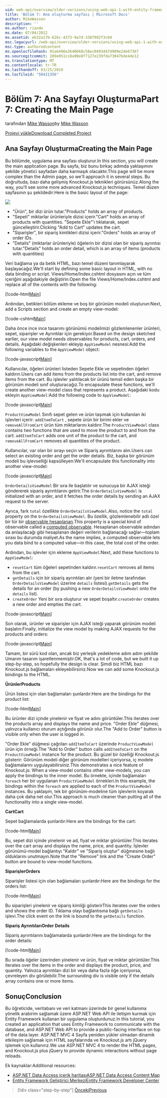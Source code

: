 ```yaml
---
uid: web-api/overview/older-versions/using-web-api-1-with-entity-framework-5/using-web-api-with-entity-framework-part-7
title: 'Bölüm 7: Ana oluşturma sayfası | Microsoft Docs'
author: MikeWasson
description: ''
ms.author: riande
ms.date: 07/04/2012
ms.assetid: eb32a17b-626c-4373-9a7d-3387992f3c04
msc.legacyurl: /web-api/overview/older-versions/using-web-api-1-with-entity-framework-5/using-web-api-with-entity-framework-part-7
msc.type: authoredcontent
ms.openlocfilehash: 91a6496e2640668c58ec0493d47d909e2de67367
ms.sourcegitcommit: 289e051cc8a90e8f7127e239fda73047bde4de12
ms.translationtype: MT
ms.contentlocale: tr-TR
ms.lasthandoff: 03/25/2019
ms.locfileid: "58421356"
---
```

<a name="part-7-creating-the-main-page"></a><span data-ttu-id="d6b05-102">Bölüm 7: Ana Sayfayı Oluşturma</span><span class="sxs-lookup"><span data-stu-id="d6b05-102">Part 7: Creating the Main Page</span></span>
====================
<span data-ttu-id="d6b05-103">tarafından [Mike Wasson](https://github.com/MikeWasson)</span><span class="sxs-lookup"><span data-stu-id="d6b05-103">by [Mike Wasson](https://github.com/MikeWasson)</span></span>

[<span data-ttu-id="d6b05-104">Projeyi yükle</span><span class="sxs-lookup"><span data-stu-id="d6b05-104">Download Completed Project</span></span>](http://code.msdn.microsoft.com/ASP-NET-Web-API-with-afa30545)

## <a name="creating-the-main-page"></a><span data-ttu-id="d6b05-105">Ana Sayfayı Oluşturma</span><span class="sxs-lookup"><span data-stu-id="d6b05-105">Creating the Main Page</span></span>

<span data-ttu-id="d6b05-106">Bu bölümde, uygulama ana sayfası oluşturur.</span><span class="sxs-lookup"><span data-stu-id="d6b05-106">In this section, you will create the main application page.</span></span> <span data-ttu-id="d6b05-107">Bu sayfa, biz bunu birkaç adımda yaklaşımını şekilde yönetici sayfadan daha karmaşık olacaktır.</span><span class="sxs-lookup"><span data-stu-id="d6b05-107">This page will be more complex than the Admin page, so we'll approach it in several steps.</span></span> <span data-ttu-id="d6b05-108">Bu doğrultuda, bazı daha gelişmiş Knockout.js teknikleri görürsünüz.</span><span class="sxs-lookup"><span data-stu-id="d6b05-108">Along the way, you'll see some more advanced Knockout.js techniques.</span></span> <span data-ttu-id="d6b05-109">Temel düzen sayfasının şu şekildedir:</span><span class="sxs-lookup"><span data-stu-id="d6b05-109">Here is the basic layout of the page:</span></span>

![](using-web-api-with-entity-framework-part-7/_static/image1.png)

- <span data-ttu-id="d6b05-110">"Ürün", bir dizi ürün tutar.</span><span class="sxs-lookup"><span data-stu-id="d6b05-110">"Products" holds an array of products.</span></span>
- <span data-ttu-id="d6b05-111">"Sepeti" miktarlar ürünleriyle dizisi içerir.</span><span class="sxs-lookup"><span data-stu-id="d6b05-111">"Cart" holds an array of products with quantities.</span></span> <span data-ttu-id="d6b05-112">"Sepete Ekle"'ı tıklatarak, sepet güncelleştirir.</span><span class="sxs-lookup"><span data-stu-id="d6b05-112">Clicking "Add to Cart" updates the cart.</span></span>
- <span data-ttu-id="d6b05-113">"Siparişler", bir sipariş kimlikleri dizisi içerir.</span><span class="sxs-lookup"><span data-stu-id="d6b05-113">"Orders" holds an array of order IDs.</span></span>
- <span data-ttu-id="d6b05-114">"Details" (miktarlar ürünleriyle) öğelerin bir dizisi olan bir sipariş ayrıntısı tutar.</span><span class="sxs-lookup"><span data-stu-id="d6b05-114">"Details" holds an order detail, which is an array of items (products with quantities)</span></span>

<span data-ttu-id="d6b05-115">Veri bağlama ya da betik HTML, bazı temel düzeni tanımlayarak başlayacağız.</span><span class="sxs-lookup"><span data-stu-id="d6b05-115">We'll start by defining some basic layout in HTML, with no data binding or script.</span></span> <span data-ttu-id="d6b05-116">Views/Home/Index.cshtml dosyasını açın ve tüm içeriğini aşağıdakiyle değiştirin:</span><span class="sxs-lookup"><span data-stu-id="d6b05-116">Open the file Views/Home/Index.cshtml and replace all of the contents with the following:</span></span>

[!code-html[Main](using-web-api-with-entity-framework-part-7/samples/sample1.html)]

<span data-ttu-id="d6b05-117">Ardından, betikleri bölüm ekleme ve boş bir görünüm modeli oluşturun:</span><span class="sxs-lookup"><span data-stu-id="d6b05-117">Next, add a Scripts section and create an empty view-model:</span></span>

[!code-cshtml[Main](using-web-api-with-entity-framework-part-7/samples/sample2.cshtml)]

<span data-ttu-id="d6b05-118">Daha önce ince ince tasarımı görünümü modelimizi gözlemlenenler ürünleri, sepet, siparişler ve Ayrıntılar için gerekiyor.</span><span class="sxs-lookup"><span data-stu-id="d6b05-118">Based on the design sketched earlier, our view model needs observables for products, cart, orders, and details.</span></span> <span data-ttu-id="d6b05-119">Aşağıdaki değişkenleri ekleyip `AppViewModel` nesnesi:</span><span class="sxs-lookup"><span data-stu-id="d6b05-119">Add the following variables to the `AppViewModel` object:</span></span>

[!code-javascript[Main](using-web-api-with-entity-framework-part-7/samples/sample3.js)]

<span data-ttu-id="d6b05-120">Kullanıcılar, öğeleri ürünleri listeden Sepete Ekle ve sepetinden öğeleri kaldırın.</span><span class="sxs-lookup"><span data-stu-id="d6b05-120">Users can add items from the products list into the cart, and remove items from the cart.</span></span> <span data-ttu-id="d6b05-121">Bu işlevler yalıtılacak bir ürünü temsil eden başka bir görünüm modeli sınıf oluşturacağız.</span><span class="sxs-lookup"><span data-stu-id="d6b05-121">To encapsulate these functions, we'll create another view-model class that represents a product.</span></span> <span data-ttu-id="d6b05-122">Aşağıdaki kodu ekleyin `AppViewModel`:</span><span class="sxs-lookup"><span data-stu-id="d6b05-122">Add the following code to `AppViewModel`:</span></span>

[!code-javascript[Main](using-web-api-with-entity-framework-part-7/samples/sample4.js?highlight=4)]

<span data-ttu-id="d6b05-123">`ProductViewModel` Sınıfı sepet gelen ve ürün taşımak için kullanılan iki işlevleri içerir: `addItemToCart` , sepete ürün bir birimi ekler ve `removeAllFromCart` ürün tüm miktarlarını kaldırır.</span><span class="sxs-lookup"><span data-stu-id="d6b05-123">The `ProductViewModel` class contains two functions that are used to move the product to and from the cart: `addItemToCart` adds one unit of the product to the cart, and `removeAllFromCart` removes all quantities of the product.</span></span>

<span data-ttu-id="d6b05-124">Kullanıcılar, var olan bir sırayı seçin ve Sipariş ayrıntılarını alın.</span><span class="sxs-lookup"><span data-stu-id="d6b05-124">Users can select an existing order and get the order details.</span></span> <span data-ttu-id="d6b05-125">Biz, başka bir görünüm modeli bu işlevselliği kapsülleyen:</span><span class="sxs-lookup"><span data-stu-id="d6b05-125">We'll encapsulate this functionality into another view-model:</span></span>

[!code-javascript[Main](using-web-api-with-entity-framework-part-7/samples/sample5.js?highlight=4)]

<span data-ttu-id="d6b05-126">`OrderDetailsViewModel` Bir sıra ile başlatılır ve sunucuya bir AJAX isteği göndererek sipariş ayrıntılarını getirir.</span><span class="sxs-lookup"><span data-stu-id="d6b05-126">The `OrderDetailsViewModel` is initialized with an order, and it fetches the order details by sending an AJAX request to the server.</span></span>

<span data-ttu-id="d6b05-127">Ayrıca, fark `total` özellikte `OrderDetailsViewModel`.</span><span class="sxs-lookup"><span data-stu-id="d6b05-127">Also, notice the `total` property on the `OrderDetailsViewModel`.</span></span> <span data-ttu-id="d6b05-128">Bu özellik, gözlemlenebilir adlı özel bir tür bir [observable hesaplanan](http://knockoutjs.com/documentation/computedObservables.html).</span><span class="sxs-lookup"><span data-stu-id="d6b05-128">This property is a special kind of observable called a [computed observable](http://knockoutjs.com/documentation/computedObservables.html).</span></span> <span data-ttu-id="d6b05-129">Hesaplanan observable adından da anlaşılacağı gibi hesaplanan değeri verilerin bağlanacağı sağlar&#8212;toplam sırası bu durumda maliyet.</span><span class="sxs-lookup"><span data-stu-id="d6b05-129">As the name implies, a computed observable lets you data bind to a computed value&#8212;in this case, the total cost of the order.</span></span>

<span data-ttu-id="d6b05-130">Ardından, bu işlevler için ekleme `AppViewModel`:</span><span class="sxs-lookup"><span data-stu-id="d6b05-130">Next, add these functions to `AppViewModel`:</span></span>

- <span data-ttu-id="d6b05-131">`resetCart` tüm öğeleri sepetinden kaldırır.</span><span class="sxs-lookup"><span data-stu-id="d6b05-131">`resetCart` removes all items from the cart.</span></span>
- <span data-ttu-id="d6b05-132">`getDetails` için bir sipariş ayrıntıları alır (yeni bir iletme tarafından `OrderDetailsViewModel` üzerine `details` listesi).</span><span class="sxs-lookup"><span data-stu-id="d6b05-132">`getDetails` gets the details for an order (by pushing a new `OrderDetailsViewModel` onto the `details` list).</span></span>
- <span data-ttu-id="d6b05-133">`createOrder` Yeni bir sıra oluşturur ve sepet boşaltır.</span><span class="sxs-lookup"><span data-stu-id="d6b05-133">`createOrder` creates a new order and empties the cart.</span></span>


[!code-javascript[Main](using-web-api-with-entity-framework-part-7/samples/sample6.js?highlight=4)]

<span data-ttu-id="d6b05-134">Son olarak, ürünler ve siparişler için AJAX isteği yaparak görünüm modeli başlatın:</span><span class="sxs-lookup"><span data-stu-id="d6b05-134">Finally, initialize the view model by making AJAX requests for the products and orders:</span></span>

[!code-javascript[Main](using-web-api-with-entity-framework-part-7/samples/sample7.js)]

<span data-ttu-id="d6b05-135">Tamam, bir sürü kod olan, ancak biz yerleşik yedekleme adım adım şekilde Umarım tasarım işaretlenmemiştir.</span><span class="sxs-lookup"><span data-stu-id="d6b05-135">OK, that's a lot of code, but we built it up step-by-step, so hopefully the design is clear.</span></span> <span data-ttu-id="d6b05-136">Şimdi biz HTML bazı Knockout.js bağlamaları ekleyebilirsiniz.</span><span class="sxs-lookup"><span data-stu-id="d6b05-136">Now we can add some Knockout.js bindings to the HTML.</span></span>

<span data-ttu-id="d6b05-137">**Ürünler**</span><span class="sxs-lookup"><span data-stu-id="d6b05-137">**Products**</span></span>

<span data-ttu-id="d6b05-138">Ürün listesi için olan bağlamaları şunlardır:</span><span class="sxs-lookup"><span data-stu-id="d6b05-138">Here are the bindings for the product list:</span></span>

[!code-html[Main](using-web-api-with-entity-framework-part-7/samples/sample8.html)]

<span data-ttu-id="d6b05-139">Bu ürünler dizi içinde yinelenir ve fiyat ve adını görüntüler.</span><span class="sxs-lookup"><span data-stu-id="d6b05-139">This iterates over the products array and displays the name and price.</span></span> <span data-ttu-id="d6b05-140">"Order Ekle" düğmesi, yalnızca kullanıcı oturum açtığında görünür olur.</span><span class="sxs-lookup"><span data-stu-id="d6b05-140">The "Add to Order" button is visible only when the user is logged in.</span></span>

<span data-ttu-id="d6b05-141">"Order Ekle" düğmesi çağrıları `addItemToCart` üzerinde `ProductViewModel` ürün için örneği.</span><span class="sxs-lookup"><span data-stu-id="d6b05-141">The "Add to Order" button calls `addItemToCart` on the `ProductViewModel` instance for the product.</span></span> <span data-ttu-id="d6b05-142">Bu güzel bir özelliği Knockout.js gösterir: Görünüm modeli diğer görünüm modelleri içeriyorsa, iç modele bağlamalarını uygulayabilirsiniz.</span><span class="sxs-lookup"><span data-stu-id="d6b05-142">This demonstrates a nice feature of Knockout.js: When a view-model contains other view-models, you can apply the bindings to the inner model.</span></span> <span data-ttu-id="d6b05-143">Bu örnekte, içinde bağlamaları `foreach` her bir uygulanan `ProductViewModel` örnekleri.</span><span class="sxs-lookup"><span data-stu-id="d6b05-143">In this example, the bindings within the `foreach` are applied to each of the `ProductViewModel` instances.</span></span> <span data-ttu-id="d6b05-144">Bu yaklaşım, tek bir görünüm-modeline tüm işlevlerin koyarak daha çok daha net olur.</span><span class="sxs-lookup"><span data-stu-id="d6b05-144">This approach is much cleaner than putting all of the functionality into a single view-model.</span></span>

<span data-ttu-id="d6b05-145">**Cart**</span><span class="sxs-lookup"><span data-stu-id="d6b05-145">**Cart**</span></span>

<span data-ttu-id="d6b05-146">Sepet bağlamalarda şunlardır:</span><span class="sxs-lookup"><span data-stu-id="d6b05-146">Here are the bindings for the cart:</span></span>

[!code-html[Main](using-web-api-with-entity-framework-part-7/samples/sample9.html)]

<span data-ttu-id="d6b05-147">Bu, sepet dizi içinde yinelenir ve ad, fiyat ve miktar görüntüler.</span><span class="sxs-lookup"><span data-stu-id="d6b05-147">This iterates over the cart array and displays the name, price, and quantity.</span></span> <span data-ttu-id="d6b05-148">İşlevler görünümü-model bağlantıyı "Kaldır" ve "Sipariş oluştur" düğmesine bağlı olduklarını unutmayın.</span><span class="sxs-lookup"><span data-stu-id="d6b05-148">Note that the "Remove" link and the "Create Order" button are bound to view-model functions.</span></span>

<span data-ttu-id="d6b05-149">**Siparişler**</span><span class="sxs-lookup"><span data-stu-id="d6b05-149">**Orders**</span></span>

<span data-ttu-id="d6b05-150">Siparişler listesi için olan bağlamaları şunlardır:</span><span class="sxs-lookup"><span data-stu-id="d6b05-150">Here are the bindings for the orders list:</span></span>

[!code-html[Main](using-web-api-with-entity-framework-part-7/samples/sample10.html)]

<span data-ttu-id="d6b05-151">Bu siparişleri yinelenir ve sipariş kimliği gösterir</span><span class="sxs-lookup"><span data-stu-id="d6b05-151">This iterates over the orders and shows the order ID.</span></span> <span data-ttu-id="d6b05-152">Tıklama olayı bağlantısına bağlı `getDetails` işlevi.</span><span class="sxs-lookup"><span data-stu-id="d6b05-152">The click event on the link is bound to the `getDetails` function.</span></span>

<span data-ttu-id="d6b05-153">**Sipariş Ayrıntıları**</span><span class="sxs-lookup"><span data-stu-id="d6b05-153">**Order Details**</span></span>

<span data-ttu-id="d6b05-154">Sipariş ayrıntılarını bağlamalarda şunlardır:</span><span class="sxs-lookup"><span data-stu-id="d6b05-154">Here are the bindings for the order details:</span></span>

[!code-html[Main](using-web-api-with-entity-framework-part-7/samples/sample11.html)]

<span data-ttu-id="d6b05-155">Bu sırada öğeler üzerinden yinelenir ve ürün, fiyat ve miktar görüntüler.</span><span class="sxs-lookup"><span data-stu-id="d6b05-155">This iterates over the items in the order and displays the product, price, and quantity.</span></span> <span data-ttu-id="d6b05-156">Yalnızca ayrıntıları dizi bir veya daha fazla öğe içeriyorsa, çevreleyen div görülebilir.</span><span class="sxs-lookup"><span data-stu-id="d6b05-156">The surrounding div is visible only if the details array contains one or more items.</span></span>

## <a name="conclusion"></a><span data-ttu-id="d6b05-157">Sonuç</span><span class="sxs-lookup"><span data-stu-id="d6b05-157">Conclusion</span></span>

<span data-ttu-id="d6b05-158">Bu öğreticide, veritabanı ve veri katmanı üzerinde bir genel kullanıma yönelik arabirim sağlamak üzere ASP.NET Web API ile iletişim kurmak için Entity Framework kullanan bir uygulama oluşturdunuz.</span><span class="sxs-lookup"><span data-stu-id="d6b05-158">In this tutorial, you created an application that uses Entity Framework to communicate with the database, and ASP.NET Web API to provide a public-facing interface on top of the data layer.</span></span> <span data-ttu-id="d6b05-159">ASP.NET MVC 4 Sayfa yeniden yükler olmadan dinamik etkileşim sağlamak için HTML sayfalarında ve Knockout.js artı jQuery işlemek için kullanırız.</span><span class="sxs-lookup"><span data-stu-id="d6b05-159">We use ASP.NET MVC 4 to render the HTML pages, and Knockout.js plus jQuery to provide dynamic interactions without page reloads.</span></span>

<span data-ttu-id="d6b05-160">Ek kaynaklar:</span><span class="sxs-lookup"><span data-stu-id="d6b05-160">Additional resources:</span></span>

- [<span data-ttu-id="d6b05-161">ASP.NET Data Access içerik haritası</span><span class="sxs-lookup"><span data-stu-id="d6b05-161">ASP.NET Data Access Content Map</span></span>](https://msdn.microsoft.com/library/6759sth4.aspx)
- [<span data-ttu-id="d6b05-162">Entity Framework Geliştirici Merkezi</span><span class="sxs-lookup"><span data-stu-id="d6b05-162">Entity Framework Developer Center</span></span>](https://msdn.microsoft.com/data/ef)

> [!div class="step-by-step"]
> [<span data-ttu-id="d6b05-163">Önceki</span><span class="sxs-lookup"><span data-stu-id="d6b05-163">Previous</span></span>](using-web-api-with-entity-framework-part-6.md)
